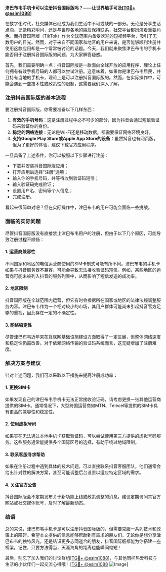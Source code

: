 **津巴布韦手机卡可以注册抖音国际版吗？——让世界触手可及[[TG💪+ @esim1088](https://t.me/s/esim1088)]**

在数字化时代，社交媒体已经成为我们生活中不可或缺的一部分。无论是分享生活点滴、记录精彩瞬间，还是与世界各地的朋友保持联系，社交平台都扮演着重要角色。而抖音国际版（TikTok）作为全球范围内备受欢迎的短视频平台，吸引了无数用户的目光。然而，对于来自不同国家和地区的用户来说，是否能够顺利注册并使用这款应用却是一个常常被讨论的话题。今天，我们就来聚焦津巴布韦的手机卡能否用于注册抖音国际版的问题，为大家解答疑惑。

首先，我们需要明确一点：抖音国际版是一款面向全球开放的应用程序，理论上任何拥有有效手机号码的人都可以尝试注册。这意味着，如果你是津巴布韦居民，并且持有当地的手机卡，理论上是可以注册抖音国际版的。然而，在实际操作中，可能会遇到一些技术性或政策性的限制，这需要我们深入了解。

### 注册抖音国际版的基本流程

要注册抖音国际版，你需要准备以下几样东西：
1. **有效的手机号码**：这是注册过程中必不可少的部分，因为抖音会通过短信验证码来验证你的身份。
2. **稳定的网络连接**：无论是Wi-Fi还是移动数据，都需要保证网络环境良好。
3. **支持Google Play Store或Apple App Store的设备**：虽然抖音也有网页版，但为了更好的体验，建议下载官方应用程序。

一旦具备了上述条件，你可以按照以下步骤进行注册：
- 下载并安装抖音国际版应用；
- 打开应用后选择“注册”选项；
- 输入你的手机号码，并等待收到验证码短信；
- 输入验证码完成验证；
- 设置用户名、密码等个人信息；
- 完成注册。

看起来很简单对吧？但在实际操作中，津巴布韦的用户可能会面临一些挑战。

### 面临的实际问题

尽管抖音国际版没有直接禁止津巴布韦用户的注册，但由于以下几个原因，可能导致注册过程不顺畅：

#### 1. **运营商兼容性**
   不同国家和地区的电信运营商使用的SIM卡制式可能有所不同。津巴布韦的手机卡如果与抖音服务器不兼容，可能会导致无法接收验证码短信。例如，某些地区的运营商可能未被列入抖音的服务列表中，从而影响了短信发送的成功率。

#### 2. **地区限制**
   抖音国际版在全球范围内运营，但它有时会根据所在国家或地区的法律法规调整服务内容。津巴布韦作为一个相对较小的市场，其用户群体可能尚未引起抖音官方足够的重视，因此存在一定的不确定性。

#### 3. **网络稳定性**
   尽管津巴布韦近年来在互联网基础设施建设方面取得了一定进展，但整体网络速度和稳定性仍需改善。对于依赖网络传输的验证码系统而言，这无疑增加了注册难度。

### 解决方案与建议

针对上述问题，我们可以采取以下措施来提高注册成功率：

#### 1. **更换SIM卡**
   如果发现自己的津巴布韦手机卡无法正常接收验证码，请考虑更换一张其他运营商提供的SIM卡。通常情况下，大型跨国运营商如MTN、Telecel等提供的SIM卡具有更高的兼容性和稳定性。

#### 2. **使用虚拟号码**
   如果实在无法通过本地手机卡获取验证码，可以尝试使用第三方提供的虚拟号码服务。这些服务通常能提供多个国际区号的选择，有助于绕过地域限制。

#### 3. **联系客服寻求帮助**
   如果在注册过程中遇到具体的技术问题，可以直接联系抖音客服团队。他们通常会给出针对性的解决方案，甚至可能调整后台设置以适应特定区域的需求。

#### 4. **关注官方公告**
   抖音国际版会不定期发布关于新功能上线或政策调整的消息。建议定期访问其官方网站或社交媒体账号，及时了解最新动态。

### 结语

总的来说，津巴布韦手机卡是可以注册抖音国际版的，但需要克服一系列技术和政策上的障碍。希望本文提供的信息能够帮助到有需求的朋友们。无论你是想分享津巴布韦的独特风光，还是结识更多志同道合的朋友，抖音国际版都能为你搭建一座桥梁。记住，只要方法得当，天涯海角的距离也能瞬间缩短！

最后，别忘了加入我们的讨论群组[[TG💪+ @esim1088](https://t.me/s/esim1088)]，与其他同样热爱科技与生活的小伙伴们一起交流心得哦！[[TG💪+ @esim1088](https://t.me/s/esim1088) ![Image](https://i.postimg.cc/4NQfJmqS/Snipaste-2025-05-13-00-14-12.png)]